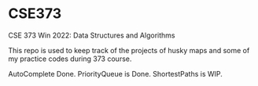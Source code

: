 # CSE373
CSE 373 Win 2022: Data Structures and Algorithms 

This repo is used to keep track of the projects of husky maps and some of my practice codes during 373 course. 

AutoComplete Done.
PriorityQueue is Done.
ShortestPaths is WIP.
